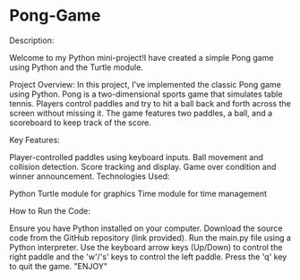 # Pong-Game

Description:

Welcome to my Python mini-project!I have created a simple Pong game using Python and the Turtle module.

Project Overview:
In this project, I've implemented the classic Pong game using Python. Pong is a two-dimensional sports game that simulates table tennis. Players control paddles and try to hit a ball back and forth across the screen without missing it. The game features two paddles, a ball, and a scoreboard to keep track of the score.

Key Features:

Player-controlled paddles using keyboard inputs.
Ball movement and collision detection.
Score tracking and display.
Game over condition and winner announcement.
Technologies Used:

Python
Turtle module for graphics
Time module for time management

How to Run the Code:

Ensure you have Python installed on your computer.
Download the source code from the GitHub repository (link provided).
Run the main.py file using a Python interpreter.
Use the keyboard arrow keys (Up/Down) to control the right paddle and the 'w'/'s' keys to control the left paddle.
Press the 'q' key to quit the game.
         "ENJOY"

